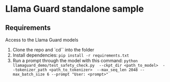 # Llama Guard standalone sample

## Requirements
Access to the Llama Guard models

1. Clone the repo and `cd`` into the folder
2. Install dependencies: `pip install -r requirements.txt`
3. Run a prompt through the model with this command: `python llamaguard_demo/test_safety_check.py  --ckpt_dir <path_to_model>  --tokenizer_path <path_to_tokenizer>  --max_seq_len 2048 --max_batch_size 6 --prompt "User: <prompt>"`